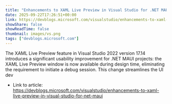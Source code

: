 ```yaml
---
title: "Enhancements to XAML Live Preview in Visual Studio for .NET MAUI"
date: 2025-09-22T17:26:51+00:00
link: https://devblogs.microsoft.com/visualstudio/enhancements-to-xaml-live-preview-in-visual-studio-for-net-maui
showShare: false
showReadTime: false
thumbnail: images/vs.png
tags: ["devblogs.microsoft.com"]
---
```

The XAML Live Preview feature in Visual Studio 2022 version 17.14 introduces a significant usability improvement for .NET MAUI projects: the XAML Live Preview window is now available during design time, eliminating the requirement to initiate a debug session. This change streamlines the UI dev

- Link to article: https://devblogs.microsoft.com/visualstudio/enhancements-to-xaml-live-preview-in-visual-studio-for-net-maui